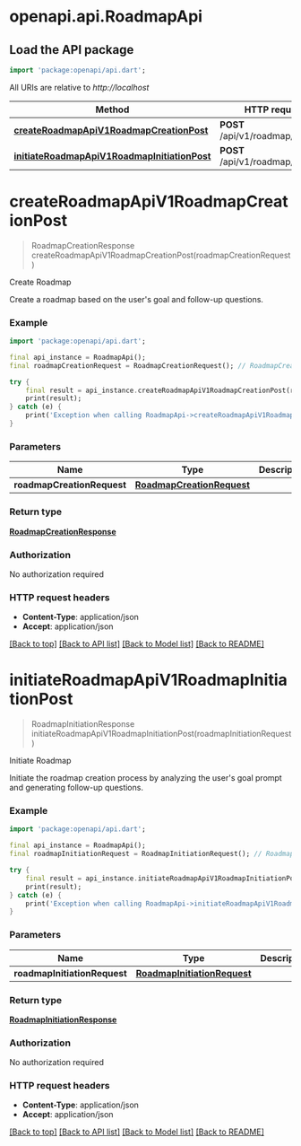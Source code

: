 # openapi.api.RoadmapApi

## Load the API package
```dart
import 'package:openapi/api.dart';
```

All URIs are relative to *http://localhost*

Method | HTTP request | Description
------------- | ------------- | -------------
[**createRoadmapApiV1RoadmapCreationPost**](RoadmapApi.md#createroadmapapiv1roadmapcreationpost) | **POST** /api/v1/roadmap/creation | Create Roadmap
[**initiateRoadmapApiV1RoadmapInitiationPost**](RoadmapApi.md#initiateroadmapapiv1roadmapinitiationpost) | **POST** /api/v1/roadmap/initiation | Initiate Roadmap


# **createRoadmapApiV1RoadmapCreationPost**
> RoadmapCreationResponse createRoadmapApiV1RoadmapCreationPost(roadmapCreationRequest)

Create Roadmap

Create a roadmap based on the user's goal and follow-up questions.

### Example
```dart
import 'package:openapi/api.dart';

final api_instance = RoadmapApi();
final roadmapCreationRequest = RoadmapCreationRequest(); // RoadmapCreationRequest | 

try {
    final result = api_instance.createRoadmapApiV1RoadmapCreationPost(roadmapCreationRequest);
    print(result);
} catch (e) {
    print('Exception when calling RoadmapApi->createRoadmapApiV1RoadmapCreationPost: $e\n');
}
```

### Parameters

Name | Type | Description  | Notes
------------- | ------------- | ------------- | -------------
 **roadmapCreationRequest** | [**RoadmapCreationRequest**](RoadmapCreationRequest.md)|  | 

### Return type

[**RoadmapCreationResponse**](RoadmapCreationResponse.md)

### Authorization

No authorization required

### HTTP request headers

 - **Content-Type**: application/json
 - **Accept**: application/json

[[Back to top]](#) [[Back to API list]](../README.md#documentation-for-api-endpoints) [[Back to Model list]](../README.md#documentation-for-models) [[Back to README]](../README.md)

# **initiateRoadmapApiV1RoadmapInitiationPost**
> RoadmapInitiationResponse initiateRoadmapApiV1RoadmapInitiationPost(roadmapInitiationRequest)

Initiate Roadmap

Initiate the roadmap creation process by analyzing the user's goal prompt and generating follow-up questions.

### Example
```dart
import 'package:openapi/api.dart';

final api_instance = RoadmapApi();
final roadmapInitiationRequest = RoadmapInitiationRequest(); // RoadmapInitiationRequest | 

try {
    final result = api_instance.initiateRoadmapApiV1RoadmapInitiationPost(roadmapInitiationRequest);
    print(result);
} catch (e) {
    print('Exception when calling RoadmapApi->initiateRoadmapApiV1RoadmapInitiationPost: $e\n');
}
```

### Parameters

Name | Type | Description  | Notes
------------- | ------------- | ------------- | -------------
 **roadmapInitiationRequest** | [**RoadmapInitiationRequest**](RoadmapInitiationRequest.md)|  | 

### Return type

[**RoadmapInitiationResponse**](RoadmapInitiationResponse.md)

### Authorization

No authorization required

### HTTP request headers

 - **Content-Type**: application/json
 - **Accept**: application/json

[[Back to top]](#) [[Back to API list]](../README.md#documentation-for-api-endpoints) [[Back to Model list]](../README.md#documentation-for-models) [[Back to README]](../README.md)

